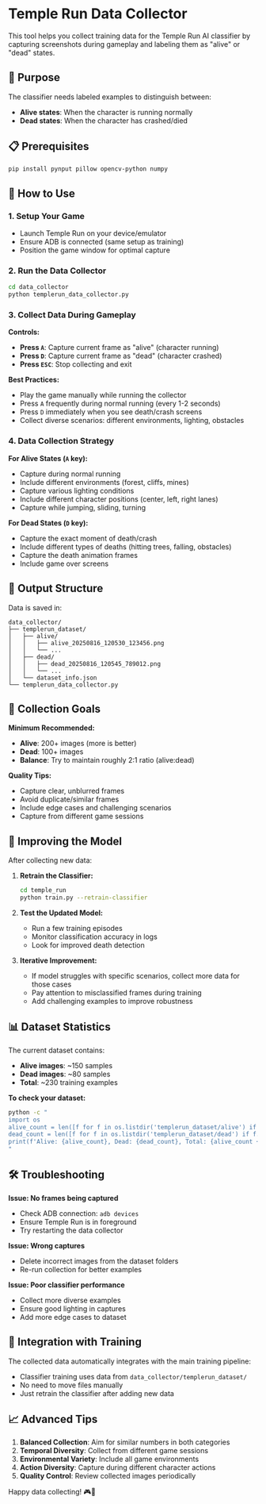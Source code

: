 # Temple Run Data Collector

This tool helps you collect training data for the Temple Run AI classifier by capturing screenshots during gameplay and labeling them as "alive" or "dead" states.

## 🎯 Purpose

The classifier needs labeled examples to distinguish between:
- **Alive states**: When the character is running normally
- **Dead states**: When the character has crashed/died

## 📋 Prerequisites

```bash
pip install pynput pillow opencv-python numpy
```

## 🚀 How to Use

### 1. Setup Your Game
- Launch Temple Run on your device/emulator
- Ensure ADB is connected (same setup as training)
- Position the game window for optimal capture

### 2. Run the Data Collector

```bash
cd data_collector
python templerun_data_collector.py
```

### 3. Collect Data During Gameplay

**Controls:**
- **Press `A`**: Capture current frame as "alive" (character running)
- **Press `D`**: Capture current frame as "dead" (character crashed)
- **Press `ESC`**: Stop collecting and exit

**Best Practices:**
- Play the game manually while running the collector
- Press `A` frequently during normal running (every 1-2 seconds)
- Press `D` immediately when you see death/crash screens
- Collect diverse scenarios: different environments, lighting, obstacles

### 4. Data Collection Strategy

**For Alive States (`A` key):**
- Capture during normal running
- Include different environments (forest, cliffs, mines)
- Capture various lighting conditions
- Include different character positions (center, left, right lanes)
- Capture while jumping, sliding, turning

**For Dead States (`D` key):**
- Capture the exact moment of death/crash
- Include different types of deaths (hitting trees, falling, obstacles)
- Capture the death animation frames
- Include game over screens

## 📁 Output Structure

Data is saved in:
```
data_collector/
├── templerun_dataset/
│   ├── alive/
│   │   ├── alive_20250816_120530_123456.png
│   │   └── ...
│   ├── dead/
│   │   ├── dead_20250816_120545_789012.png
│   │   └── ...
│   └── dataset_info.json
└── templerun_data_collector.py
```

## 🎯 Collection Goals

**Minimum Recommended:**
- **Alive**: 200+ images (more is better)
- **Dead**: 100+ images
- **Balance**: Try to maintain roughly 2:1 ratio (alive:dead)

**Quality Tips:**
- Capture clear, unblurred frames
- Avoid duplicate/similar frames
- Include edge cases and challenging scenarios
- Capture from different game sessions

## 🔄 Improving the Model

After collecting new data:

1. **Retrain the Classifier:**
   ```bash
   cd temple_run
   python train.py --retrain-classifier
   ```

2. **Test the Updated Model:**
   - Run a few training episodes
   - Monitor classification accuracy in logs
   - Look for improved death detection

3. **Iterative Improvement:**
   - If model struggles with specific scenarios, collect more data for those cases
   - Pay attention to misclassified frames during training
   - Add challenging examples to improve robustness

## 📊 Dataset Statistics

The current dataset contains:
- **Alive images**: ~150 samples
- **Dead images**: ~80 samples
- **Total**: ~230 training examples

**To check your dataset:**
```bash
python -c "
import os
alive_count = len([f for f in os.listdir('templerun_dataset/alive') if f.endswith('.png')])
dead_count = len([f for f in os.listdir('templerun_dataset/dead') if f.endswith('.png')])
print(f'Alive: {alive_count}, Dead: {dead_count}, Total: {alive_count + dead_count}')
"
```

## 🛠️ Troubleshooting

**Issue: No frames being captured**
- Check ADB connection: `adb devices`
- Ensure Temple Run is in foreground
- Try restarting the data collector

**Issue: Wrong captures**
- Delete incorrect images from the dataset folders
- Re-run collection for better examples

**Issue: Poor classifier performance**
- Collect more diverse examples
- Ensure good lighting in captures
- Add more edge cases to dataset

## 🔄 Integration with Training

The collected data automatically integrates with the main training pipeline:
- Classifier training uses data from `data_collector/templerun_dataset/`
- No need to move files manually
- Just retrain the classifier after adding new data

## 📈 Advanced Tips

1. **Balanced Collection**: Aim for similar numbers in both categories
2. **Temporal Diversity**: Collect from different game sessions
3. **Environmental Variety**: Include all game environments
4. **Action Diversity**: Capture during different character actions
5. **Quality Control**: Review collected images periodically

Happy data collecting! 🎮📸